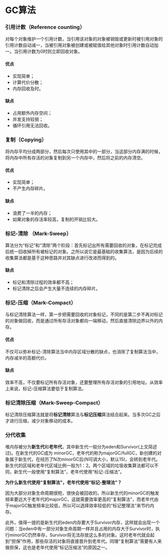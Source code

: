 # GC算法

### 引用计数（Reference counting）

对每个对象维护一个引用计数，当引用该对象的对象被销毁或更新时被引用对象的引用计数自动减一，当被引用对象被创建或被赋值给其他对象时引用计数自动加一。当引用计数为0时则立即回收对象。

#### 优点

* 实现简单；
* 计算代价分散；
* 内存回收及时。

#### 缺点

* 占用额外内存空间；
* 并发支持较弱；
* 循环引用无法回收。

### 复制（Copying）

将内存平均分成两部分，然后每次只使用其中的一部分，当这部分内存满的时候，将内存中所有存活的对象复制到另一个内存中，然后将之前的内存清空。

#### 优点

* 实现简单；
* 不产生内存碎片。

#### 缺点

* 浪费了一半的内存；
* 如果对象的存活率较高，复制的开销比较大。

### 标记-清除 （Mark-Sweep）

算法分为“标记”和“清除”两个阶段：首先标记出所有需要回收的对象，在标记完成后统一回收掉所有被标记的对象。之所以说它是最基础的收集算法，是因为后续的收集算法都是基于这种思路并对其缺点进行改进而得到的。

#### 缺点

* 标记和清除过程的效率都不高；
* 标记清除之后会产生大量不连续的内存碎片。

### **标记-压缩（**Mark-Compact**）**

与标记清除算法一样，第一步把需要回收的对象标记，不同的是第二步不再对标记的对象做回收，而是通过所有存活对象都向一端移动，然后直接清除边界以外的内存。

#### 优点

不仅可以弥补标记-清除算法当中内存区域分散的缺点，也消除了复制算法当中，内存减半的高额代价。

#### 缺点

效率不高，不仅要标记所有存活对象，还要整理所有存活对象的引用地址。从效率上来说，标记-压缩算法要低于复制算法。

### 标记清除压缩（Mark-Sweep-Compact）

标记清除压缩算法就是将**标记清除**算法与**标记压缩**算法结合起来。当多次GC之后才进行压缩，减少对象移动的成本。

### 分代收集

堆内存被分为**新生代**和**老年代**，其中新生代一般分为eden和Survivor\(上文简述过\)。在新生代的GC成为 minorGC，老年代的称为majorGC/fullGC，新创建的对象属于新生代，在经历了N次minorGC后\(N可调大小，默认15\)，会转到老年代。 新生代的区域和老年代区域比例一般为1：2。两个区域的垃圾收集算法都可以不同，新生代一般使用“复制算法”，老年代使用“标记-压缩法”。

**为什么新生代使用“复制算法”，老年代使用“标记-整理法”？**

因为大部分对象生命周期很短，很快会被回收的，所以新生代的minorGC的触发频率要远大于老年代的majorGC，这就需要效率更高的“复制算法”，而老年代由于majorGC触发频率比较低，所以可以选择效率较低的“标记整理法”来节约内存。

此外，值得一提的是新生代的eden内存要大于Survivor内存，这样就会出现一个问题：当eden中有一部分对象生命周期一样并且占用的内存大于Survivor时，执行minorGC仍然幸存，Survivor将无法存放这么多的对象。这时老年代就会起到“担保”作用，那些存活的对象将直接晋升到老年代。同理“复制算法”需要有人来做担保，这也是老年代使用“标记压缩法”的原因之一。 





